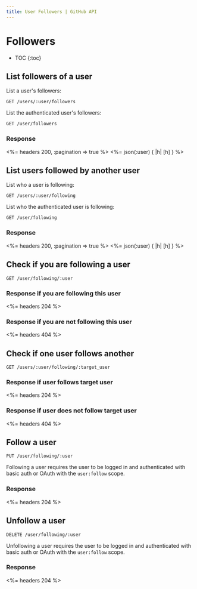 ```yaml
---
title: User Followers | GitHub API
---
```


# Followers

* TOC
{:toc}

## List followers of a user

List a user's followers:

    GET /users/:user/followers

List the authenticated user's followers:

    GET /user/followers

### Response

<%= headers 200, :pagination => true %>
<%= json(:user) { |h| [h] } %>

## List users followed by another user

List who a user is following:

    GET /users/:user/following

List who the authenticated user is following:

    GET /user/following

### Response

<%= headers 200, :pagination => true %>
<%= json(:user) { |h| [h] } %>

## Check if you are following a user

    GET /user/following/:user

### Response if you are following this user

<%= headers 204 %>

### Response if you are not following this user

<%= headers 404 %>

## Check if one user follows another

    GET /users/:user/following/:target_user

### Response if user follows target user

<%= headers 204 %>

### Response if user does not follow target user

<%= headers 404 %>

## Follow a user

    PUT /user/following/:user

Following a user requires the user to be logged in and authenticated with basic
auth or OAuth with the `user:follow` scope.

### Response

<%= headers 204 %>

## Unfollow a user

    DELETE /user/following/:user

Unfollowing a user requires the user to be logged in and authenticated with basic
auth or OAuth with the `user:follow` scope.

### Response

<%= headers 204 %>
